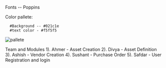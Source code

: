 Fonts -- Poppins

Color pallete:
  
      #Background -- #021c1e
      #text color - #f5f5f5
      
![pallete](https://user-images.githubusercontent.com/37009663/195979484-81103a09-4ab3-48e4-ab95-9e404a9b78f3.PNG)

  
  Team and Modules
    1). Ahmer - Asset Creation
    2). Divya - Asset Definition
    3). Ashish - Vendor Creation
    4). Sushant - Purchase Order
    5). Safdar - User Registration and login
